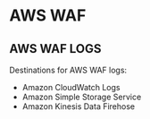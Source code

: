 # AWS WAF

## AWS WAF LOGS

Destinations for AWS WAF logs:

- Amazon CloudWatch Logs
- Amazon Simple Storage Service
- Amazon Kinesis Data Firehose